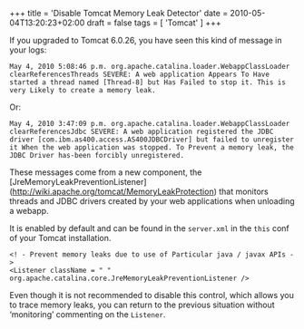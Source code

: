 +++
title = 'Disable Tomcat Memory Leak Detector'
date = 2010-05-04T13:20:23+02:00
draft = false
tags = [ 'Tomcat' ]
+++


If you upgraded to Tomcat 6.0.26, you have seen this kind of message in your logs:

```
May 4, 2010 5:08:46 p.m. org.apache.catalina.loader.WebappClassLoader clearReferencesThreads SEVERE: A web application Appears To Have started a thread named [Thread-8] but Has Failed to stop it. This is very Likely to create a memory leak.
```

Or:

```
May 4, 2010 3:47:09 p.m. org.apache.catalina.loader.WebappClassLoader clearReferencesJdbc SEVERE: A web application registered the JDBC driver [com.ibm.as400.access.AS400JDBCDriver] but failed to unregister it When the web application was stopped. To Prevent a memory leak, the JDBC Driver has-been forcibly unregistered.
```

These messages come from a new component, the [JreMemoryLeakPreventionListener] (http://wiki.apache.org/tomcat/MemoryLeakProtection) that monitors threads and JDBC drivers created by your web applications when unloading a webapp.

It is enabled by default and can be found in the `server.xml` in the `this` conf of your Tomcat installation.

```
<! - Prevent memory leaks due to use of Particular java / javax APIs - >    
<Listener className = " " org.apache.catalina.core.JreMemoryLeakPreventionListener />
```

Even though it is not recommended to disable this control, which allows you to trace memory leaks, you can return to the previous situation without ‘monitoring’ commenting on the `Listener`.